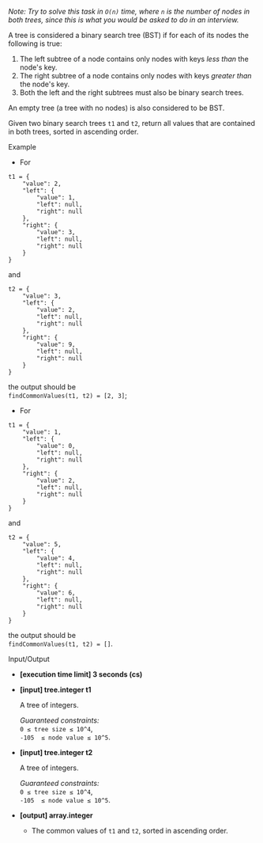 
_Note: Try to solve this task in  `O(n)`  time, where  `n`  is the number of nodes in both trees, since this is what you would be asked to do in an interview._

A tree is considered a binary search tree (BST) if for each of its nodes the following is true:

1.  The left subtree of a node contains only nodes with keys  _less than_  the node's key.
2.  The right subtree of a node contains only nodes with keys  _greater than_  the node's key.
3.  Both the left and the right subtrees must also be binary search trees.

An empty tree (a tree with no nodes) is also considered to be BST.

Given two binary search trees  `t1`  and  `t2`, return all values that are contained in both trees, sorted in ascending order.

Example

-   For

```
t1 = {
    "value": 2,
    "left": {
        "value": 1,
        "left": null,
        "right": null
    },
    "right": {
        "value": 3,
        "left": null,
        "right": null
    }
}

```

and

```
t2 = {
    "value": 3,
    "left": {
        "value": 2,
        "left": null,
        "right": null
    },
    "right": {
        "value": 9,
        "left": null,
        "right": null
    }
}

```

the output should be  
`findCommonValues(t1, t2) = [2, 3]`;

-   For

```
t1 = {
    "value": 1,
    "left": {
        "value": 0,
        "left": null,
        "right": null
    },
    "right": {
        "value": 2,
        "left": null,
        "right": null
    }
}

```

and

```
t2 = {
    "value": 5,
    "left": {
        "value": 4,
        "left": null,
        "right": null
    },
    "right": {
        "value": 6,
        "left": null,
        "right": null
    }
}

```

the output should be  
`findCommonValues(t1, t2) = []`.

Input/Output

-   **[execution time limit] 3 seconds (cs)**
    
-   **[input] tree.integer t1**
    
    A tree of integers.
    
    _Guaranteed constraints:_  
    `0 ≤ tree size ≤ 10^4`,  
    `-105  ≤ node value ≤ 10^5`.
    
-   **[input] tree.integer t2**
    
    A tree of integers.
    
    _Guaranteed constraints:_  
    `0 ≤ tree size ≤ 10^4`,  
    `-105  ≤ node value ≤ 10^5`.
    
-   **[output] array.integer**
    
    -   The common values of  `t1`  and  `t2`, sorted in ascending order.